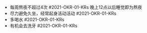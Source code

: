 - 每周熬夜不超过4次 #2021-OKR-01-KRs
  晚上12点以后睡觉即为熬夜
- 尽力避免久坐，经常起身活动活动 #2021-OKR-01-KRs
- 多喝水 #2021-OKR-01-KRs
- 有机会去洗牙 #2021-OKR-01-KRs